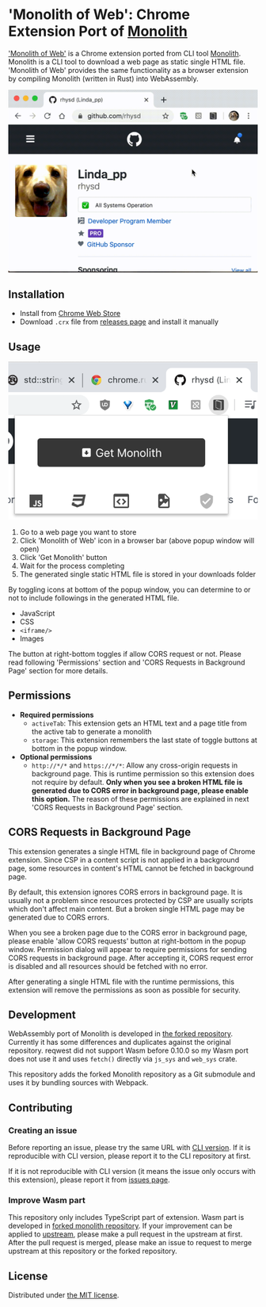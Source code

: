 'Monolith of Web': Chrome Extension Port of [Monolith][1]
=========================================================

['Monolith of Web'][6] is a Chrome extension ported from CLI tool [Monolith][1]. Monolith is a CLI tool to
download a web page as static single HTML file. 'Monolith of Web' provides the same functionality as
a browser extension by compiling Monolith (written in Rust) into WebAssembly.

![usage screenshot](./resources/main.gif)

## Installation

- Install from [Chrome Web Store][7]
- Download `.crx` file from [releases page][5] and install it manually

## Usage

![popup screenshot](./resources/popup.png)

1. Go to a web page you want to store
2. Click 'Monolith of Web' icon in a browser bar (above popup window will open)
3. Click 'Get Monolith' button
4. Wait for the process completing
5. The generated single static HTML file is stored in your downloads folder

By toggling icons at bottom of the popup window, you can determine to or not to include followings
in the generated HTML file.

- JavaScript
- CSS
- `<iframe/>`
- Images

The button at right-bottom toggles if allow CORS request or not. Please read following 'Permissions'
section and 'CORS Requests in Background Page' section for more details.

## Permissions

- **Required permissions**
  - `activeTab`: This extension gets an HTML text and a page title from the active tab to generate a monolith
  - `storage`: This extension remembers the last state of toggle buttons at bottom in the popup window.
- **Optional permissions**
  - `http://*/*` and `https://*/*`: Allow any cross-origin requests in background page. This is runtime
    permission so this extension does not require by default. **Only when you see a broken HTML file is
    generated due to CORS error in background page, please enable this option.** The reason of these
    permissions are explained in next 'CORS Requests in Background Page' section.

## CORS Requests in Background Page

This extension generates a single HTML file in background page of Chrome extension. Since CSP in a
content script is not applied in a background page, some resources in content's HTML cannot be fetched
in background page.

By default, this extension ignores CORS errors in background page. It is usually not a problem since
resources protected by CSP are usually scripts which don't affect main content. But a broken single HTML
page may be generated due to CORS errors.

When you see a broken page due to the CORS error in background page, please enable 'allow CORS requests'
button at right-bottom in the popup window. Permission dialog will appear to require permissions for
sending CORS requests in background page. After accepting it, CORS request error is disabled and all
resources should be fetched with no error.

After generating a single HTML file with the runtime permissions, this extension will remove the permissions
as soon as possible for security.

## Development

WebAssembly port of Monolith is developed in [the forked repository][4]. Currently it has some differences
and duplicates against the original repository. reqwest did not support Wasm before 0.10.0 so my Wasm
port does not use it and uses `fetch()` directly via `js_sys` and `web_sys` crate.

This repository adds the forked Monolith repository as a Git submodule and uses it by bundling sources
with Webpack.

## Contributing

### Creating an issue

Before reporting an issue, please try the same URL with [CLI version][1]. If it is reproducible with
CLI version, please report it to the CLI repository at first.

If it is not reproducible with CLI version (it means the issue only occurs with this extension), please
report it from [issues page][8].

### Improve Wasm part

This repository only includes TypeScript part of extension. Wasm part is developed in
[forked monolith repository][4]. If your improvement can be applied to [upstream][1], please make a
pull request in the upstream at first. After the pull request is merged, please make an issue to
request to merge upstream at this repository or the forked repository.

## License

Distributed under [the MIT license](LICENSE).


[1]: https://github.com/Y2Z/monolith
[3]: https://chrome.google.com/webstore/detail/koalogomkahjlabefiglodpnhhkokekg
[4]: https://github.com/rhysd/monolith
[5]: https://github.com/rhysd/monolith-of-web/releases
[6]: https://github.com/rhysd/monolith-of-web
[7]: https://chrome.google.com/webstore/detail/monolith/koalogomkahjlabefiglodpnhhkokekg
[8]: https://github.com/rhysd/monolith-of-web/issues
